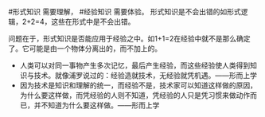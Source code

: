 #形式知识 需要理解， #经验知识 需要体验。
形式知识是不会出错的如形式逻辑，2+2=4，这些在形式中是不会出错。

问题在于，形式知识是否能应用于经验之中。如1+1=2在经验中就不是那么确定了。它可能是由一个物体分离出的，而不加上的。

* 人类可以对同一事物产生多次记忆，最后产生经验，而这些经验使人类得到知识与技术。就像浦罗说过的：经验造就技术，无经验就凭机遇。——形而上学
* 因为技术是知识和理解的统一，而经验不是，技术家可以知道这样做的原因，为什么要这样做，而凭经验的人则不知道，凭经验的人只是凭习惯来做动作而已，并不知道为什么要这样做。——形而上学